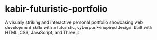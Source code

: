 # kabir-futuristic-portfolio
A visually striking and interactive personal portfolio showcasing web development skills with a futuristic, cyberpunk-inspired design. Built with HTML, CSS, JavaScript, and Three.js
